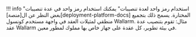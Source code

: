 !!! info "استخدام رمز واحد لعدة تنصيبات"
    يمكنك استخدام رمز واحد في عدة تنصيبات بغض النظر عن ال[منصة][deployment-platform-docs] المختارة. يسمح ذلك بتجميع منطقي لمثيلات العقد في واجهة مستخدم كونسول Wallarm. مثال: تقوم بتنصيب عدة عقد Wallarm في بيئة تطوير، كل عقدة على جهاز خاص بها مملوك لمطور معين.
